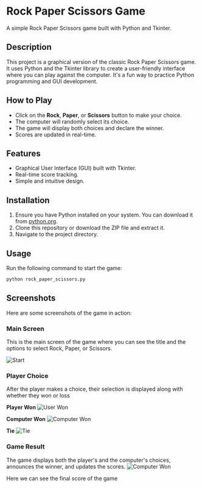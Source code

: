 # Rock Paper Scissors Game

A simple Rock Paper Scissors game built with Python and Tkinter.

## Description

This project is a graphical version of the classic Rock Paper Scissors game. It uses Python and the Tkinter library to create a user-friendly interface where you can play against the computer. It's a fun way to practice Python programming and GUI development.

## How to Play

- Click on the **Rock**, **Paper**, or **Scissors** button to make your choice.
- The computer will randomly select its choice.
- The game will display both choices and declare the winner.
- Scores are updated in real-time.

## Features

- Graphical User Interface (GUI) built with Tkinter.
- Real-time score tracking.
- Simple and intuitive design.

## Installation

1. Ensure you have Python installed on your system. You can download it from [python.org](https://www.python.org/).
2. Clone this repository or download the ZIP file and extract it.
3. Navigate to the project directory.

## Usage

Run the following command to start the game:

```sh
python rock_paper_scissors.py
```

## Screenshots

Here are some screenshots of the game in action:

### Main Screen
This is the main screen of the game where you can see the title and the options to select Rock, Paper, or Scissors.

![Start](https://github.com/ShaliniKanniyappan/RockPaperScissor/assets/144089277/22c0e306-9cf2-4e0f-a072-3a0cb3e8365e)


### Player Choice
After the player makes a choice, their selection is displayed along with whether they won or loss

**Player Won** 
![User Won](https://github.com/ShaliniKanniyappan/RockPaperScissor/assets/144089277/0bb509e8-63ec-44a2-8840-f9e5f4bf3617)

**Computer Won**
![Computer Won](https://github.com/ShaliniKanniyappan/RockPaperScissor/assets/144089277/c62426db-7527-4652-9547-4b916b5ceab2)

**Tie**
![Tie](https://github.com/ShaliniKanniyappan/RockPaperScissor/assets/144089277/e06f7881-7798-4e98-9b29-39fd0ba09bff)

### Game Result
The game displays both the player's and the computer's choices, announces the winner, and updates the scores.
![Computer Won](https://github.com/ShaliniKanniyappan/RockPaperScissor/assets/144089277/a8f849b9-5a11-47ad-ad76-35e492120ef3)

Here we can see the final score of the game
